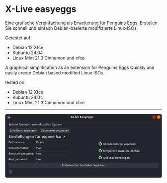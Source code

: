 # X-Live easyeggs


Eine grafische Vereinfachung als Erweiterung für Penguins Eggs. 
Erstellen Sie schnell und einfach Debian-basierte modifizierte Linux-ISOs.

Getestet auf:
- Debian 12 Xfce
- Kubuntu 24.04
- Linux Mint 21.3 Cinnamon und xfce 

A graphical simplification as an extension for Penguins Eggs
Quickly and easily create Debian based modified Linux ISOs.


tested on:
- Debian 12 Xfce
- Kubuntu 24.04
- Linux Mint 21.3 Cinnamon und xfce

---

![EASYEGGS](easyeggs-view.png)

